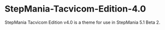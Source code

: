 # StepMania-Tacvicom-Edition-4.0
StepMania Tacvicom Edition v4.0 is a theme for use in StepMania 5.1 Beta 2.
